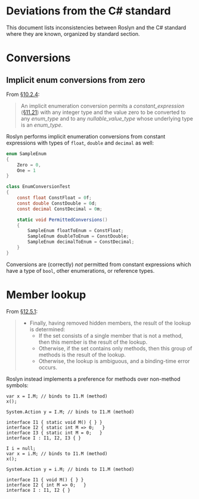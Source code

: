 # Deviations from the C# standard

This document lists inconsistencies between Roslyn and the C# standard where they are known, organized by standard section.

# Conversions

## Implicit enum conversions from zero

From [§10.2.4](http://csharpstandard/standard/conversions.md#1024-implicit-enumeration-conversions):

> An implicit enumeration conversion permits a *constant_expression* ([§11.21](http://csharpstandard/standard/expressions.md#1121-constant-expressions)) with any integer type and the value zero to be converted to any *enum_type* and to any *nullable_value_type* whose underlying type is an *enum_type*.

Roslyn performs implicit enumeration conversions from constant expressions with types of `float`, `double` and `decimal` as well:

```csharp
enum SampleEnum
{
    Zero = 0,
    One = 1
}

class EnumConversionTest
{
    const float ConstFloat = 0f;
    const double ConstDouble = 0d;
    const decimal ConstDecimal = 0m;

    static void PermittedConversions()
    {
        SampleEnum floatToEnum = ConstFloat;
        SampleEnum doubleToEnum = ConstDouble;
        SampleEnum decimalToEnum = ConstDecimal;
    }
}
```

Conversions are (correctly) *not* permitted from constant expressions which have a type of `bool`, other enumerations, or reference types.

# Member lookup

From [§12.5.1](https://github.com/dotnet/csharpstandard/blob/draft-v8/standard/expressions.md#125-member-lookup):

> - Finally, having removed hidden members, the result of the lookup is determined:
>   - If the set consists of a single member that is not a method, then this member is the result of the lookup.
>   - Otherwise, if the set contains only methods, then this group of methods is the result of the lookup.
>   - Otherwise, the lookup is ambiguous, and a binding-time error occurs.

Roslyn instead implements a preference for methods over non-method symbols:

```
var x = I.M; // binds to I1.M (method)
x();

System.Action y = I.M; // binds to I1.M (method)

interface I1 { static void M() { } }
interface I2 { static int M => 0;   }
interface I3 { static int M = 0;   }
interface I : I1, I2, I3 { }
```

```
I i = null;
var x = i.M; // binds to I1.M (method)
x();

System.Action y = i.M; // binds to I1.M (method)

interface I1 { void M() { } }
interface I2 { int M => 0;   }
interface I : I1, I2 { }
```
